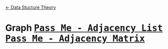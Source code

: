 [← Data Stucture Theory](../README.md)

# Graph <kbd>[Pass Me - Adjacency List](../../../sources/data_structures/graph/GraphList.h)</kbd> <kbd>[Pass Me - Adjacency Matrix](../../../sources/data_structures/graph/GraphMatrix.h)</kbd>
